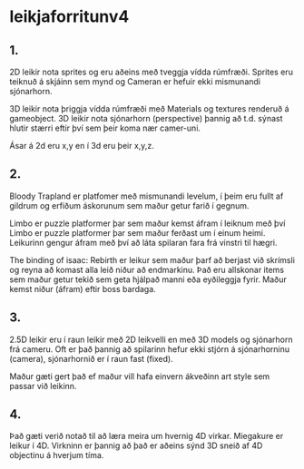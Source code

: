 # leikjaforritunv4

## 1.
2D leikir nota sprites og eru aðeins með tveggja vídda rúmfræði. Sprites eru teiknuð á skjáinn sem mynd og Cameran er hefuir ekki mismunandi sjónarhorn.

3D leikir nota þriggja vídda rúmfræði með Materials og textures renderuð á gameobject. 3D leikir nota sjónarhorn (perspective) þannig að t.d. sýnast hlutir stærri eftir því sem þeir koma nær camer-uni.

Ásar á 2d eru x,y en í 3d eru þeir x,y,z.

## 2.
Bloody Trapland er platfomer með mismunandi levelum, í þeim eru fullt af gildrum og erfiðum áskorunum sem maður getur farið í gegnum.

Limbo er puzzle platformer þar sem maður  kemst áfram í leiknum með því
Limbo er puzzle platformer þar sem maður ferðast um í einum heimi. Leikurinn gengur áfram með því að láta spilaran fara frá vinstri til hægri. 

The binding of isaac: Rebirth er leikur sem maður þarf að berjast við skrímsli og reyna að komast alla leið niður að endmarkinu. Það eru allskonar items sem maður getur tekið sem geta hjálpað manni eða eyðileggja fyrir. Maður kemst niður (áfram) eftir boss bardaga. 

## 3.
2.5D leikir eru í raun leikir með 2D leikvelli en með 3D models og sjónarhorn frá cameru. Oft er það þannig að spilarinn hefur ekki stjórn á sjónarhorninu (camera), sjónarhornið er í raun fast (fixed).

Maður gæti gert það ef maður vill hafa einvern ákveðinn art style sem passar við leikinn.

## 4.
Það gæti verið notað til að læra meira um hvernig 4D virkar.
Miegakure er leikur í 4D.
Virkninn er þannig að það er aðeins sýnd 3D sneið af 4D objectinu á hverjum tíma.